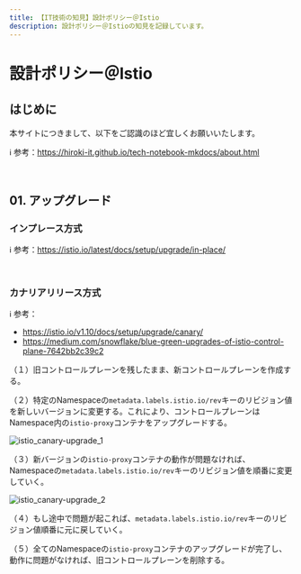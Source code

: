 ```yaml
---
title: 【IT技術の知見】設計ポリシー＠Istio
description: 設計ポリシー＠Istioの知見を記録しています。
---
```


# 設計ポリシー＠Istio

## はじめに

本サイトにつきまして、以下をご認識のほど宜しくお願いいたします。

ℹ️ 参考：https://hiroki-it.github.io/tech-notebook-mkdocs/about.html

<br>

## 01. アップグレード

### インプレース方式

ℹ️ 参考：https://istio.io/latest/docs/setup/upgrade/in-place/

<br>

### カナリアリリース方式

ℹ️ 参考：

- https://istio.io/v1.10/docs/setup/upgrade/canary/
- https://medium.com/snowflake/blue-green-upgrades-of-istio-control-plane-7642bb2c39c2

（１）旧コントロールプレーンを残したまま、新コントロールプレーンを作成する。

（２）特定のNamespaceの```metadata.labels.istio.io/rev```キーのリビジョン値を新しいバージョンに変更する。これにより、コントロールプレーンはNamespace内の```istio-proxy```コンテナをアップグレードする。

![istio_canary-upgrade_1](https://raw.githubusercontent.com/hiroki-it/tech-notebook/master/images/istio_canary-upgrade_1.png)

（３）新バージョンの```istio-proxy```コンテナの動作が問題なければ、Namespaceの```metadata.labels.istio.io/rev```キーのリビジョン値を順番に変更していく。

![istio_canary-upgrade_2](https://raw.githubusercontent.com/hiroki-it/tech-notebook/master/images/istio_canary-upgrade_2.png)

（４）もし途中で問題が起これば、```metadata.labels.istio.io/rev```キーのリビジョン値順番に元に戻していく。

（５）全てのNamespaceの```istio-proxy```コンテナのアップグレードが完了し、動作に問題がなければ、旧コントロールプレーンを削除する。

<br>
